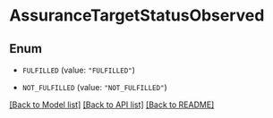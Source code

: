# AssuranceTargetStatusObserved

## Enum


* `FULFILLED` (value: `"FULFILLED"`)

* `NOT_FULFILLED` (value: `"NOT_FULFILLED"`)


[[Back to Model list]](../README.md#documentation-for-models) [[Back to API list]](../README.md#documentation-for-api-endpoints) [[Back to README]](../README.md)


